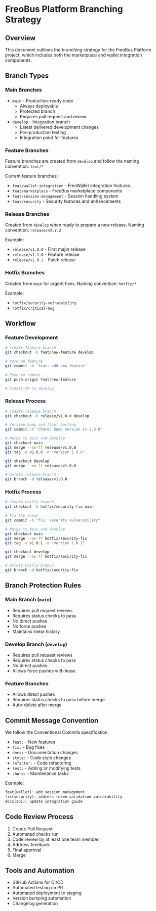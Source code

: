 # FreoBus Platform Branching Strategy

## Overview
This document outlines the branching strategy for the FreoBus Platform project, which includes both the marketplace and wallet integration components.

## Branch Types

### Main Branches
- `main` - Production-ready code
  - Always deployable
  - Protected branch
  - Requires pull request and review
- `develop` - Integration branch
  - Latest delivered development changes
  - Pre-production testing
  - Integration point for features

### Feature Branches
Feature branches are created from `develop` and follow the naming convention: `feat/*`

Current feature branches:
- `feat/wallet-integration` - FreoWallet integration features
- `feat/marketplace` - FreoBus marketplace components
- `feat/session-management` - Session handling system
- `feat/security` - Security features and enhancements

### Release Branches
Created from `develop` when ready to prepare a new release.
Naming convention: `release/vX.Y.Z`

Example:
- `release/v1.0.0` - First major release
- `release/v1.1.0` - Feature release
- `release/v1.0.1` - Patch release

### Hotfix Branches
Created from `main` for urgent fixes.
Naming convention: `hotfix/*`

Example:
- `hotfix/security-vulnerability`
- `hotfix/critical-bug`

## Workflow

### Feature Development
```bash
# Create feature branch
git checkout -b feat/new-feature develop

# Work on feature
git commit -m "feat: add new feature"

# Push to remote
git push origin feat/new-feature

# Create PR to develop
```

### Release Process
```bash
# Create release branch
git checkout -b release/v1.0.0 develop

# Version bump and final testing
git commit -m "chore: bump version to 1.0.0"

# Merge to main and develop
git checkout main
git merge --no-ff release/v1.0.0
git tag -a v1.0.0 -m "Version 1.0.0"

git checkout develop
git merge --no-ff release/v1.0.0

# Delete release branch
git branch -d release/v1.0.0
```

### Hotfix Process
```bash
# Create hotfix branch
git checkout -b hotfix/security-fix main

# Fix the issue
git commit -m "fix: security vulnerability"

# Merge to main and develop
git checkout main
git merge --no-ff hotfix/security-fix
git tag -a v1.0.1 -m "Version 1.0.1"

git checkout develop
git merge --no-ff hotfix/security-fix

# Delete hotfix branch
git branch -d hotfix/security-fix
```

## Branch Protection Rules

### Main Branch (`main`)
- Requires pull request reviews
- Requires status checks to pass
- No direct pushes
- No force pushes
- Maintains linear history

### Develop Branch (`develop`)
- Requires pull request reviews
- Requires status checks to pass
- No direct pushes
- Allows force pushes with lease

### Feature Branches
- Allows direct pushes
- Requires status checks to pass before merge
- Auto-delete after merge

## Commit Message Convention

We follow the Conventional Commits specification:

- `feat:` - New features
- `fix:` - Bug fixes
- `docs:` - Documentation changes
- `style:` - Code style changes
- `refactor:` - Code refactoring
- `test:` - Adding or modifying tests
- `chore:` - Maintenance tasks

Example:
```bash
feat(wallet): add session management
fix(security): address token validation vulnerability
docs(api): update integration guide
```

## Code Review Process

1. Create Pull Request
2. Automated checks run
3. Code review by at least one team member
4. Address feedback
5. Final approval
6. Merge

## Tools and Automation

- GitHub Actions for CI/CD
- Automated testing on PR
- Automated deployment to staging
- Version bumping automation
- Changelog generation 
